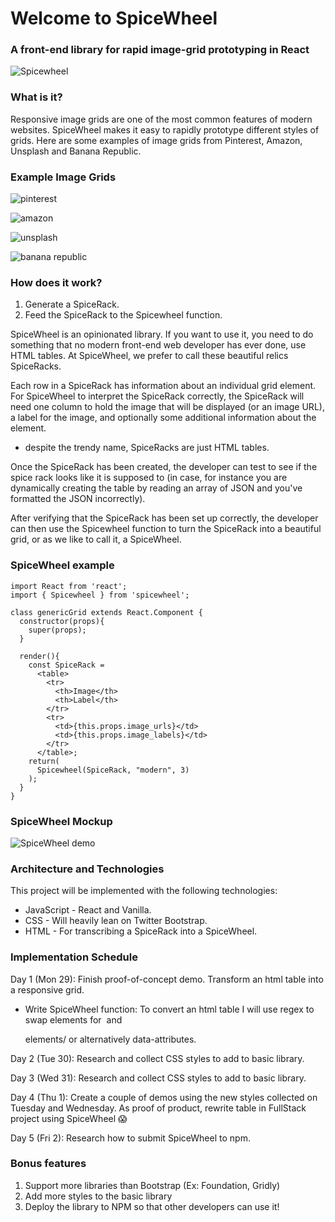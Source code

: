 # Welcome to SpiceWheel
### A front-end library for rapid image-grid prototyping in React
![Spicewheel](https://res.cloudinary.com/heab4q3lg/image/upload/h_600/v1496022931/spicewheel.jpg)

### What is it?

Responsive image grids are one of the most common features of modern websites. SpiceWheel makes it easy to rapidly prototype different styles of grids. Here are some examples of image grids from Pinterest, Amazon, Unsplash and Banana Republic.

### Example Image Grids


![pinterest](https://res.cloudinary.com/heab4q3lg/image/upload/h_400/v1496024168/pinterest.png)


![amazon](https://res.cloudinary.com/heab4q3lg/image/upload/h_400/v1496024164/amazon.png)


![unsplash](https://res.cloudinary.com/heab4q3lg/image/upload/h_400/v1496024167/unsplash.png)


![banana republic](https://res.cloudinary.com/heab4q3lg/image/upload/h_400/v1496024167/br.png)

### How does it work?

1. Generate a SpiceRack.
2. Feed the SpiceRack to the Spicewheel function.

SpiceWheel is an opinionated library. If you want to use it, you need to do something that no modern front-end web developer has ever done, use HTML tables. At SpiceWheel, we prefer to call these beautiful relics SpiceRacks.

Each row in a SpiceRack has information about an individual grid element. For SpiceWheel to interpret the SpiceRack correctly, the SpiceRack will need one column to hold the image that will be displayed (or an image URL), a label for the image, and optionally some additional information about the element.

* despite the trendy name, SpiceRacks are just HTML tables.

Once the SpiceRack has been created, the developer can test to see if the spice rack looks like it is supposed to (in case, for instance you are dynamically creating the table by reading an array of JSON and you've formatted the JSON incorrectly).

After verifying that the SpiceRack has been set up correctly, the developer can then use the Spicewheel function to turn the SpiceRack into a beautiful grid, or as we like to call it, a SpiceWheel.



### SpiceWheel example

```
import React from 'react';
import { Spicewheel } from 'spicewheel';

class genericGrid extends React.Component {
  constructor(props){
    super(props);
  }

  render(){
    const SpiceRack =
      <table>
        <tr>
          <th>Image</th>
          <th>Label</th>
        </tr>
        <tr>
          <td>{this.props.image_urls}</td>
          <td>{this.props.image_labels}</td>
        </tr>
      </table>;
    return(
      Spicewheel(SpiceRack, "modern", 3)
    );
  }
}

```

### SpiceWheel Mockup
![SpiceWheel demo](https://res.cloudinary.com/heab4q3lg/image/upload/v1496033313/SpiceWheeldemo.png)

### Architecture and Technologies

This project will be implemented with the following technologies:
* JavaScript - React and Vanilla.
* CSS - Will heavily lean on Twitter Bootstrap.
* HTML - For transcribing a SpiceRack into a SpiceWheel.

### Implementation Schedule

Day 1 (Mon 29): Finish proof-of-concept demo. Transform an html table into a responsive grid.
  * Write SpiceWheel function: To convert an html table I will use regex to swap <td> elements for <img> and <p> elements/ or alternatively data-attributes. 

Day 2 (Tue 30): Research and collect CSS styles to add to basic library.

Day 3 (Wed 31): Research and collect CSS styles to add to basic library.

Day 4 (Thu 1): Create a couple of demos using the new styles collected on Tuesday and Wednesday. As proof of product, rewrite table in FullStack project using SpiceWheel 😱

Day 5 (Fri 2): Research how to submit SpiceWheel to npm.

### Bonus features

1. Support more libraries than Bootstrap (Ex: Foundation, Gridly)
2. Add more styles to the basic library
3. Deploy the library to NPM so that other developers can use it!
